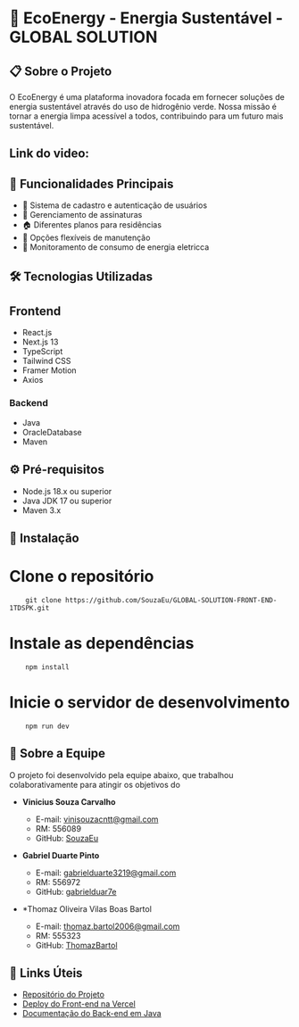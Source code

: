 # 🌱 EcoEnergy - Energia Sustentável - GLOBAL SOLUTION

## 📋 Sobre o Projeto
O EcoEnergy é uma plataforma inovadora focada em fornecer soluções de energia sustentável através do uso de hidrogênio verde. Nossa missão é tornar a energia limpa acessível a todos, contribuindo para um futuro mais sustentável.

## Link do video:


## 🚀 Funcionalidades Principais
- 👤 Sistema de cadastro e autenticação de usuários
- 📝 Gerenciamento de assinaturas
- 🏠 Diferentes planos para residências
- 🔧 Opções flexíveis de manutenção
- 💚 Monitoramento de consumo de energia eletricca

## 🛠️ Tecnologias Utilizadas
## Frontend
- React.js
- Next.js 13
- TypeScript
- Tailwind CSS
- Framer Motion
- Axios

### Backend
- Java
- OracleDatabase
- Maven

## ⚙️ Pré-requisitos
- Node.js 18.x ou superior
- Java JDK 17 ou superior
- Maven 3.x

## 🔧 Instalação

# Clone o repositório
        git clone https://github.com/SouzaEu/GLOBAL-SOLUTION-FRONT-END-1TDSPK.git
        
# Instale as dependências
        npm install
        
# Inicie o servidor de desenvolvimento
        npm run dev

## 👥 Sobre a Equipe

O projeto foi desenvolvido pela equipe abaixo, que trabalhou colaborativamente para atingir os objetivos do

- **Vinicius Souza Carvalho**
  - E-mail: vinisouzacntt@gmail.com
  - RM: 556089
  - GitHub: [SouzaEu](https://github.com/SouzaEu)

- **Gabriel Duarte Pinto**
  - E-mail: gabrielduarte3219@gmail.com
  - RM: 556972
  - GitHub: [gabrielduar7e](https://github.com/gabrielduar7e)

- *Thomaz Oliveira Vilas Boas Bartol
  - E-mail: thomaz.bartol2006@gmail.com
  - RM: 555323
  - GitHub: [ThomazBartol](https://github.com/ThomazBartol)

## 🔗 Links Úteis

- [Repositório do Projeto](https://github.com/SouzaEu/GLOBAL-SOLUTION-FRONT-END-1TDSPK)
- [Deploy do Front-end na Vercel](https://vercel.com/souzavs-projects)
- [Documentação do Back-end em Java](https://github.com/SouzaEu/GLOBAL-SOLUTION-JAVA-1TDSPK)
